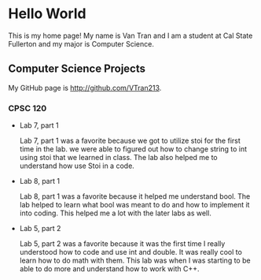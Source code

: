 # Hello World 

This is my home page! My name is Van Tran and I am a student at Cal State Fullerton and my major is Computer Science.

## Computer Science Projects

My GitHub page is http://github.com/VTran213.

### CPSC 120

* Lab 7, part 1

    Lab 7, part 1 was a favorite because we got to utilize stoi for the first time in the lab. we were able to figured out how to change string to int using stoi that we learned in class. The lab also helped me to understand how use Stoi in a code.

* Lab 8, part 1

    Lab 8, part 1 was a favorite because it helped me understand bool. The lab helped to learn what bool was meant to do and how to implement it into coding. This helped me a lot with the later labs as well.

* Lab 5, part 2 

    Lab 5, part 2 was a favorite because it was the first time I really understood how to code and use int and double. It was really cool to learn how to do math with them. This lab was when I was starting to be able to do more and understand how to work with C++. 